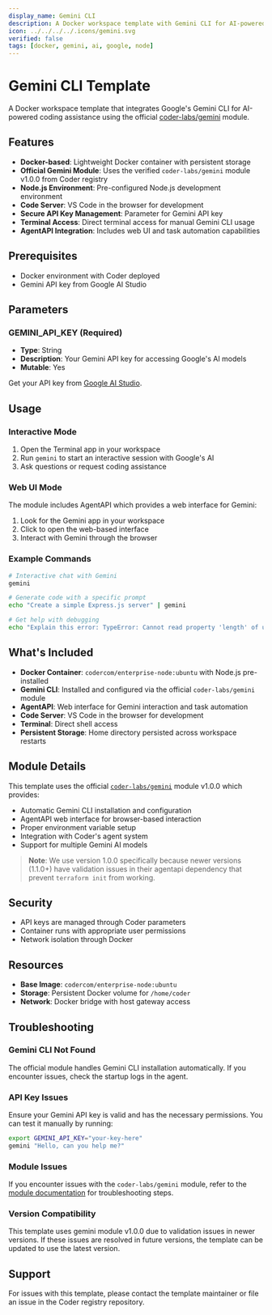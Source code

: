 ```yaml
---
display_name: Gemini CLI
description: A Docker workspace template with Gemini CLI for AI-powered coding assistance
icon: ../../../../.icons/gemini.svg
verified: false
tags: [docker, gemini, ai, google, node]
---
```


# Gemini CLI Template

A Docker workspace template that integrates Google's Gemini CLI for AI-powered coding assistance using the official [coder-labs/gemini](https://registry.coder.com/modules/coder-labs/gemini) module.

## Features

- **Docker-based**: Lightweight Docker container with persistent storage
- **Official Gemini Module**: Uses the verified `coder-labs/gemini` module v1.0.0 from Coder registry
- **Node.js Environment**: Pre-configured Node.js development environment
- **Code Server**: VS Code in the browser for development
- **Secure API Key Management**: Parameter for Gemini API key
- **Terminal Access**: Direct terminal access for manual Gemini CLI usage
- **AgentAPI Integration**: Includes web UI and task automation capabilities

## Prerequisites

- Docker environment with Coder deployed
- Gemini API key from Google AI Studio

## Parameters

### GEMINI_API_KEY (Required)

- **Type**: String
- **Description**: Your Gemini API key for accessing Google's AI models
- **Mutable**: Yes

Get your API key from [Google AI Studio](https://aistudio.google.com/app/apikey).

## Usage

### Interactive Mode

1. Open the Terminal app in your workspace
2. Run `gemini` to start an interactive session with Google's AI
3. Ask questions or request coding assistance

### Web UI Mode

The module includes AgentAPI which provides a web interface for Gemini:

1. Look for the Gemini app in your workspace
2. Click to open the web-based interface
3. Interact with Gemini through the browser

### Example Commands

```bash
# Interactive chat with Gemini
gemini

# Generate code with a specific prompt
echo "Create a simple Express.js server" | gemini

# Get help with debugging
echo "Explain this error: TypeError: Cannot read property 'length' of undefined" | gemini
```

## What's Included

- **Docker Container**: `codercom/enterprise-node:ubuntu` with Node.js pre-installed
- **Gemini CLI**: Installed and configured via the official `coder-labs/gemini` module
- **AgentAPI**: Web interface for Gemini interaction and task automation
- **Code Server**: VS Code in the browser for development
- **Terminal**: Direct shell access
- **Persistent Storage**: Home directory persisted across workspace restarts

## Module Details

This template uses the official [`coder-labs/gemini`](https://registry.coder.com/modules/coder-labs/gemini) module v1.0.0 which provides:

- Automatic Gemini CLI installation and configuration
- AgentAPI web interface for browser-based interaction
- Proper environment variable setup
- Integration with Coder's agent system
- Support for multiple Gemini AI models

> **Note**: We use version 1.0.0 specifically because newer versions (1.1.0+) have validation issues in their agentapi dependency that prevent `terraform init` from working.

## Security

- API keys are managed through Coder parameters
- Container runs with appropriate user permissions
- Network isolation through Docker

## Resources

- **Base Image**: `codercom/enterprise-node:ubuntu`
- **Storage**: Persistent Docker volume for `/home/coder`
- **Network**: Docker bridge with host gateway access

## Troubleshooting

### Gemini CLI Not Found

The official module handles Gemini CLI installation automatically. If you encounter issues, check the startup logs in the agent.

### API Key Issues

Ensure your Gemini API key is valid and has the necessary permissions. You can test it manually by running:

```bash
export GEMINI_API_KEY="your-key-here"
gemini "Hello, can you help me?"
```

### Module Issues

If you encounter issues with the `coder-labs/gemini` module, refer to the [module documentation](https://registry.coder.com/modules/coder-labs/gemini) for troubleshooting steps.

### Version Compatibility

This template uses gemini module v1.0.0 due to validation issues in newer versions. If these issues are resolved in future versions, the template can be updated to use the latest version.

## Support

For issues with this template, please contact the template maintainer or file an issue in the Coder registry repository.

